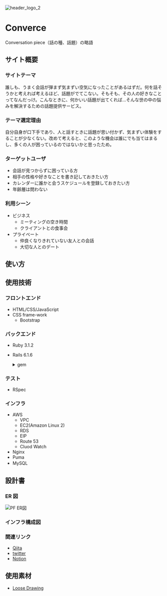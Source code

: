 ![header_logo_2](https://user-images.githubusercontent.com/103019339/184818644-9f710bfa-2035-42d1-8795-6029ab3c8374.png)

# Converce

Conversation piece（話の種、話題）の略語

## サイト概要

### サイトテーマ

誰しも、うまく会話が弾まず気まずい空気になったことがあるはずだ。何を話そうかと考えれば考えるほど、話題がでてこない。そもそも、その人の好きなことってなんだっけ。こんなときに、何かいい話題が出てくれば…そんな世の中の悩みを解決するための話題提供サービス。

### テーマ選定理由

自分自身が口下手であり、人と話すときに話題が思い付かず、気まずい体験をすることが少なくない。改めて考えると、このような機会は誰にでも当てはまるし、多くの人が困っているのではないかと思ったため。

### ターゲットユーザ

- 会話が見つからずに困っている方
- 相手の性格や好きなことを書き記しておきたい方
- カレンダーに誰かと会うスケジュールを登録しておきたい方
- 年齢層は問わない

### 利用シーン

- ビジネス
  - ミーティングの空き時間
  - クライアントとの食事会
- プライベート
  - 仲良くなりきれていない友人との会話
  - 大切な人とのデート

## 使い方

## 使用技術

### フロントエンド

- HTML/CSS/JavaScript
- CSS frame-work
  - Bootstrap

### バックエンド

- Ruby 3.1.2
- Rails 6.1.6
  <details>
  <summary>gem</summary>

  - devise, devise-i18n: ユーザー認証
  - kaminari: 無限スクロール(jscroll 併用)
  - ransack: 検索機能
  - rinku: リンク有効化
  - net-smtp, net-pop, net-imap: メール関連
  - meta-tags: SEO 対策
  - whenever: バッチ処理
  - rspec-rails: テスト
  - rubocop, rubocop-performance, rubocop-rails, rubocop-minitest, rubocop-packaging, rubocop-rspec: リファクタリング
  - pry-rails, annotate: デバッグ
  - mysql: データベース
  </details>

### テスト

- RSpec

### インフラ

- AWS
  - VPC
  - EC2(Amazon Linux 2)
  - RDS
  - EIP
  - Route 53
  - Cluod Watch
- Nginx
- Puma
- MySQL　

## 設計書

### ER 図
![PF ER図](https://user-images.githubusercontent.com/103019339/184848376-1b099d0e-2ed9-4f52-9233-71a64aa9e3e6.jpg)


### インフラ構成図

### 関連リンク

- [Qiita](https://qiita.com/ten__)
- [twitter](https://twitter.com/poko11542890)
- [Notion](https://witty-uncle-5aa.notion.site/Daily-Report-ae3c06e9df29419e97b5002918e2bb4f)

## 使用素材

- [Loose Drawing](https://loosedrawing.com/)
